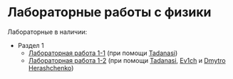 # Лабораторные работы с физики
Лабораторные в наличии:
- Раздел 1
  - [Лабораторная работа 1-1](https://sergeyocheretenko.github.io/labs-physics/lab_1-1.html) (при помощи [Tadanasi](https://github.com/OurPain))
  - [Лабораторная работа 1-2](https://sergeyocheretenko.github.io/labs-physics/lab_1-2.html) (при помощи [Tadanasi](https://github.com/OurPain), [Ev1ch](https://github.com/Ev1ch) и [Dmytro Herashchenko](https://github.com/moodduckk))
